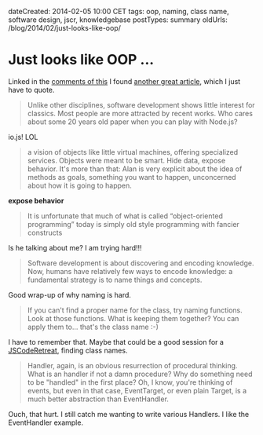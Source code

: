 dateCreated: 2014-02-05 10:00 CET
tags: oop, naming, class name, software design, jscr, knowledgebase
postTypes: summary
oldUrls: /blog/2014/02/just-looks-like-oop/

# Just looks like OOP ...

Linked in the [comments of this][8] I found [another great article][9], which
I just have to quote.

> Unlike other disciplines, software development shows little interest for classics. Most people are more attracted by recent works. Who cares about some 20 years old paper when you can play with Node.js?

io.js! LOL

> a vision of objects like little virtual machines, offering specialized services. Objects were meant to be smart. Hide data, expose behavior. It's more than that: Alan is very explicit about the idea of methods as goals, something you want to happen, unconcerned about how it is going to happen.

__expose behavior__

> It is unfortunate that much of what is called “object-oriented programming” today is simply old style programming with fancier constructs

Is he talking about me? I am trying hard!!!

> Software development is about discovering and encoding knowledge. Now, humans have relatively few ways to encode knowledge: a fundamental strategy is to name things and concepts.

Good wrap-up of why naming is hard.

> If you can't find a proper name for the class, try naming functions. Look at those functions. What is keeping them together? You can apply them to... that's the class name :-)

I have to remember that. Maybe that could be a good session for a [JSCodeRetreat][jscr], finding
class names.

> Handler, again, is an obvious resurrection of procedural thinking. What is an handler if not a damn procedure? Why do something need to be "handled" in the first place? Oh, I know, you're thinking of events, but even in that case, EventTarget, or even plain Target, is a much better abstraction than EventHandler.

Ouch, that hurt. I still catch me wanting to write various Handlers. I like the EventHandler
example.

[8]: http://objology.blogspot.de/2011/09/one-of-best-bits-of-programming-advice.html
[9]: http://www.carlopescio.com/2011/04/your-coding-conventions-are-hurting-you.html
[jscr]: http://jscoderetreat.com
